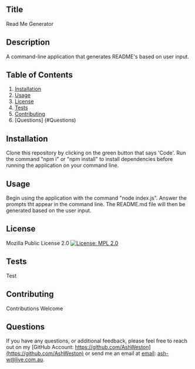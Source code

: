 
  ## Title
  Read Me Generator
  ## Description 
  A command-line application that generates README's based on user input.
  
  ## Table of Contents
  1. [Installation](#Installation)
  2. [Usage](#Usage)
  3. [License](#License)
  5. [Tests](#Tests)
  6. [Contributing](#Contributing)
  7. [Questions] (#Questions)
  
  ## Installation
  Clone this repository by clicking on the green button that says 'Code'. Run the command "npm i" or "npm install" to install dependencies before running the application on your command line.
  ## Usage
  Begin using the application with the command "node index.js". Answer the prompts tht appear in the command line. The README.md file will then be generated based on the user input.
  ## License
  Mozilla Public License 2.0 [![License: MPL 2.0](https://img.shields.io/badge/License-MPL_2.0-brightgreen.svg)](https://opensource.org/licenses/MPL-2.0)
  ## Tests
  Test
  ## Contributing
  Contributions Welcome
  ## Questions

  If you have any questions, or additional feedback, please feel free to reach out on my 
[GitHub Account: https://github.com/AshWeston](https://github.com/AshWeston) or send me an email at [email](mailto:ash-w@live.com.au): ash-w@live.com.au.
  
